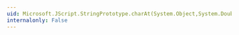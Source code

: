 ```yaml
---
uid: Microsoft.JScript.StringPrototype.charAt(System.Object,System.Double)
internalonly: False
---
```

